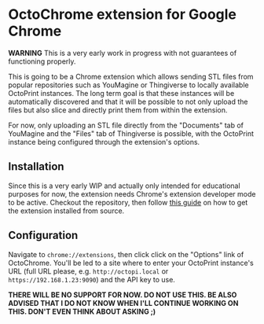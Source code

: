 OctoChrome extension for Google Chrome
======================================

**WARNING** This is a very early work in progress with not guarantees of functioning properly.

This is going to be a Chrome extension which allows sending STL files from popular repositories such as YouMagine or
Thingiverse to locally available OctoPrint instances. The long term goal is that these instances will be automatically
discovered and that it will be possible to not only upload the files but also slice and directly print them from
within the extension.

For now, only uploading an STL file directly from the "Documents" tab of YouMagine and the "Files" tab of Thingiverse
is possible, with the OctoPrint instance being configured through the extension's options.

Installation
------------

Since this is a very early WIP and actually only intended for educational purposes for now, the extension needs Chrome's
extension developer mode to be active. Checkout the repository, then follow [this guide](https://developer.chrome.com/extensions/getstarted#unpacked)
on how to get the extension installed from source.

Configuration
-------------

Navigate to `chrome://extensions`, then click click on the "Options" link of OctoChrome. You'll be led to
a site where to enter your OctoPrint instance's URL (full URL please, e.g. `http://octopi.local` or `https://192.168.1.23:9090`)
and the API key to use.

**THERE WILL BE NO SUPPORT FOR NOW. DO NOT USE THIS. BE ALSO ADVISED THAT I DO NOT KNOW WHEN I'LL CONTINUE WORKING ON
THIS. DON'T EVEN THINK ABOUT ASKING ;)**
